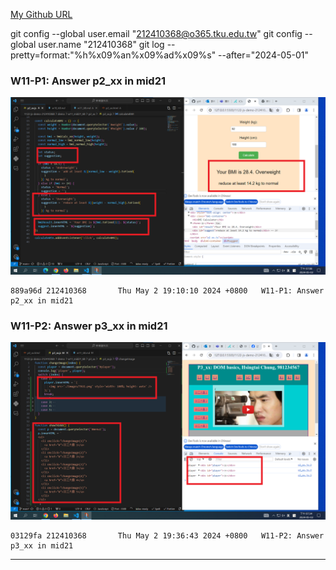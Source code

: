 [My Github URL](https://github.com/github212410368/1122-js-demo-212410368.git)

git config --global user.email "212410368@o365.tku.edu.tw"
git config --global user.name "212410368"
git log --pretty=format:"%h%x09%an%x09%ad%x09%s" --after="2024-05-01"

### W11-P1: Answer p2_xx in mid21

![](w11-p1.png)

```
889a96d 212410368       Thu May 2 19:10:10 2024 +0800   W11-P1: Answer p2_xx in mid21
```

### W11-P2: Answer p3_xx in mid21

![](w11-p2.png)

```
03129fa 212410368       Thu May 2 19:36:43 2024 +0800   W11-P2: Answer p3_xx in mid21
```

---
